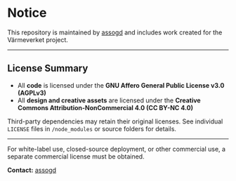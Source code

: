 # Notice

This repository is maintained by [assogd](https://github.com/assogd) and includes work created for the Värmeverket project.

---

## License Summary

- All **code** is licensed under the **GNU Affero General Public License v3.0 (AGPLv3)**
- All **design and creative assets** are licensed under the **Creative Commons Attribution-NonCommercial 4.0 (CC BY-NC 4.0)**

Third-party dependencies may retain their original licenses. See individual `LICENSE` files in `/node_modules` or source folders for details.

---

For white-label use, closed-source deployment, or other commercial use, a separate commercial license must be obtained.

**Contact:** [assogd](https://github.com/assogd)
